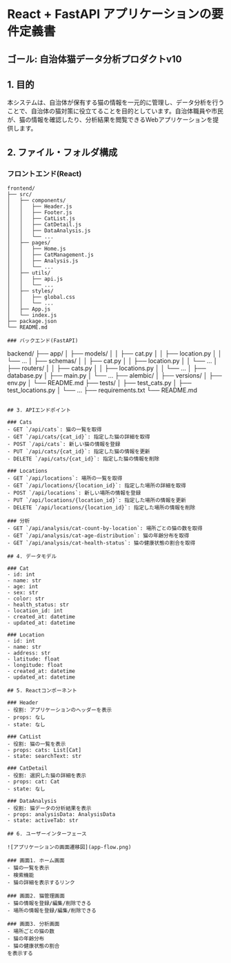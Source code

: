 # React + FastAPI アプリケーションの要件定義書
## ゴール: 自治体猫データ分析プロダクトv10

## 1. 目的
本システムは、自治体が保有する猫の情報を一元的に管理し、データ分析を行うことで、自治体の猫対策に役立てることを目的としています。自治体職員や市民が、猫の情報を確認したり、分析結果を閲覧できるWebアプリケーションを提供します。

## 2. ファイル・フォルダ構成

### フロントエンド(React)
```
frontend/
├── src/
│   ├── components/
│   │   ├── Header.js
│   │   ├── Footer.js
│   │   ├── CatList.js
│   │   ├── CatDetail.js
│   │   ├── DataAnalysis.js
│   │   └── ...
│   ├── pages/
│   │   ├── Home.js
│   │   ├── CatManagement.js
│   │   ├── Analysis.js
│   │   └── ...
│   ├── utils/
│   │   ├── api.js
│   │   └── ...
│   ├── styles/
│   │   ├── global.css
│   │   └── ...
│   ├── App.js
│   └── index.js
├── package.json
└── README.md

### バックエンド(FastAPI)
```
backend/
├── app/
│   ├── models/
│   │   ├── cat.py
│   │   ├── location.py
│   │   └── ...
│   ├── schemas/
│   │   ├── cat.py
│   │   ├── location.py
│   │   └── ...
│   ├── routers/
│   │   ├── cats.py
│   │   ├── locations.py
│   │   └── ...
│   ├── database.py
│   ├── main.py
│   └── ...
├── alembic/
│   ├── versions/
│   ├── env.py
│   └── README.md
├── tests/
│   ├── test_cats.py
│   ├── test_locations.py
│   └── ...
├── requirements.txt
└── README.md
```

## 3. APIエンドポイント

### Cats
- GET `/api/cats`: 猫の一覧を取得
- GET `/api/cats/{cat_id}`: 指定した猫の詳細を取得
- POST `/api/cats`: 新しい猫の情報を登録
- PUT `/api/cats/{cat_id}`: 指定した猫の情報を更新
- DELETE `/api/cats/{cat_id}`: 指定した猫の情報を削除

### Locations
- GET `/api/locations`: 場所の一覧を取得
- GET `/api/locations/{location_id}`: 指定した場所の詳細を取得
- POST `/api/locations`: 新しい場所の情報を登録
- PUT `/api/locations/{location_id}`: 指定した場所の情報を更新
- DELETE `/api/locations/{location_id}`: 指定した場所の情報を削除

### 分析
- GET `/api/analysis/cat-count-by-location`: 場所ごとの猫の数を取得
- GET `/api/analysis/cat-age-distribution`: 猫の年齢分布を取得
- GET `/api/analysis/cat-health-status`: 猫の健康状態の割合を取得

## 4. データモデル

### Cat
- id: int
- name: str
- age: int
- sex: str
- color: str
- health_status: str
- location_id: int
- created_at: datetime
- updated_at: datetime

### Location
- id: int
- name: str
- address: str
- latitude: float
- longitude: float
- created_at: datetime
- updated_at: datetime

## 5. Reactコンポーネント

### Header
- 役割: アプリケーションのヘッダーを表示
- props: なし
- state: なし

### CatList
- 役割: 猫の一覧を表示
- props: cats: List[Cat]
- state: searchText: str

### CatDetail
- 役割: 選択した猫の詳細を表示
- props: cat: Cat
- state: なし

### DataAnalysis
- 役割: 猫データの分析結果を表示
- props: analysisData: AnalysisData
- state: activeTab: str

## 6. ユーザーインターフェース

![アプリケーションの画面遷移図](app-flow.png)

### 画面1. ホーム画面
- 猫の一覧を表示
- 検索機能
- 猫の詳細を表示するリンク

### 画面2. 猫管理画面
- 猫の情報を登録/編集/削除できる
- 場所の情報を登録/編集/削除できる

### 画面3. 分析画面
- 場所ごとの猫の数
- 猫の年齢分布
- 猫の健康状態の割合
を表示する